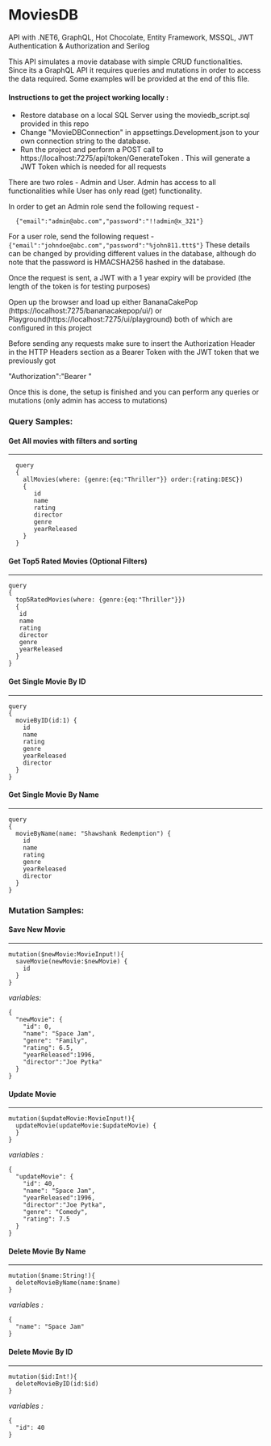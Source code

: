# MoviesDB
API with .NET6, GraphQL, Hot Chocolate, Entity Framework, MSSQL, JWT Authentication &amp; Authorization and Serilog


This API simulates a movie database with simple CRUD functionalities. Since its a GraphQL API it requires queries and mutations in order to access the data required.
Some examples will be provided at the end of this file.

#### Instructions to get the project working locally :

- Restore database on a local SQL Server using the moviedb_script.sql provided in this repo
- Change "MovieDBConnection" in appsettings.Development.json to your own connection string to the database.
- Run the project and perform a POST call to https://localhost:7275/api/token/GenerateToken . This will generate a JWT Token which is needed for all requests
 
 There are two roles - Admin and User. Admin has access to all functionalities while User has only read (get) functionality.
 
 In order to get an Admin role send the following request -
  ```
    {"email":"admin@abc.com","password":"!!admin@x_321"}
  ```  
 For a user role, send the following request -
    ```
    {"email":"johndoe@abc.com","password":"%john811.ttt$"}
    ```
These details can be changed by providing different values in the database, although do note that the password is HMACSHA256 hashed in the database.

Once the request is sent, a JWT with a 1 year expiry will be provided (the length of the token is for testing purposes)

Open up the browser and load up either BananaCakePop (https://localhost:7275/bananacakepop/ui/) or Playground(https://localhost:7275/ui/playground) both of which are configured in this project

Before sending any requests make sure to insert the Authorization Header in the HTTP Headers section as a Bearer Token with the JWT token that we previously got 

 "Authorization":"Bearer <your token>"
 
 Once this is done, the setup is finished and you can perform any queries or mutations (only admin has access to mutations)
 
### Query Samples:
 
#### Get All movies with filters and sorting
---------------------------------------------
```
  query
  {
    allMovies(where: {genre:{eq:"Thriller"}} order:{rating:DESC})
    {
       id
       name
       rating
       director
       genre
       yearReleased 
    }
  }
 ```
 
 
#### Get Top5 Rated Movies (Optional Filters)
---------------------------------------------
```
query
{
  top5RatedMovies(where: {genre:{eq:"Thriller"}})
  {
   id
   name
   rating
   director
   genre
   yearReleased    
  }
}
```
 
 
#### Get Single Movie By ID
---------------------------------------------
```
query
{
  movieByID(id:1) {
    id
    name
    rating
    genre
    yearReleased
    director
  }
}
``` 
 
 
#### Get Single Movie By Name
---------------------------------------------
```
query
{
  movieByName(name: "Shawshank Redemption") {
    id
    name
    rating
    genre
    yearReleased
    director
  }
}
```
 
 
### Mutation Samples:

#### Save New Movie
---------------------------------------------
```
mutation($newMovie:MovieInput!){
  saveMovie(newMovie:$newMovie) {
    id
  }
}
```
*variables:*
```
{
  "newMovie": {
    "id": 0,
    "name": "Space Jam",
    "genre": "Family",
    "rating": 6.5,
    "yearReleased":1996,
    "director":"Joe Pytka"
  }
}
```
 
 
#### Update Movie
---------------------------------------------
```
mutation($updateMovie:MovieInput!){
  updateMovie(updateMovie:$updateMovie) {        
  }
}
```
*variables :*
```
{
  "updateMovie": {
    "id": 40,
    "name": "Space Jam",    
    "yearReleased":1996,
    "director":"Joe Pytka",
    "genre": "Comedy",
    "rating": 7.5
  }
}
```

 
#### Delete Movie By Name
---------------------------------------------
```
mutation($name:String!){
  deleteMovieByName(name:$name)
}
```
*variables :*
```
{
  "name": "Space Jam"
}
```
 
 
#### Delete Movie By ID
---------------------------------------------
```
mutation($id:Int!){
  deleteMovieByID(id:$id)
}
```
*variables :*
```
{
  "id": 40
}
```
